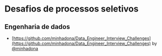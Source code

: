 # Desafios de processos seletivos

## Engenharia de dados

- [https://github.com/minhadona/Data_Engineer_Interview_Challenges](https://github.com/minhadona/Data_Engineer_Interview_Challenges) by [@minhadona](https://twitter.com/minhadona)